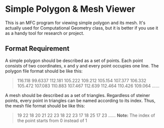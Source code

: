 Simple Polygon & Mesh Viewer
===============================

This is an MFC program for viewing simple polygon and its mesh. It's actually used for Computational Geometry class, but it is better if you use it as a handy tool for research or project.

Format Requirement
------------------
A simple polygon should be described as a set of points. Each point consists of two coordinates, x and y and every point occupies one line. The polygon file format should be like this:
> 116.118 99.6337
> 112.181 105.222
> 109.212 105.154
> 107.377 106.332
> 105.472 107.083
> 110.883 107.467
> 112.639 112.464
> 110.426 109.064
> ......

A mesh should be described as a set of triangles. Regardless of steiner points, every point in triangles can be named according to its index. Thus, the mesh file format should be like this:
> 19 22 18
> 20 21 22
> 23 18 22
> 23 17 18
> 25 17 23
> ......
> **Note:** The index of the point starts from 0 instead of 1

